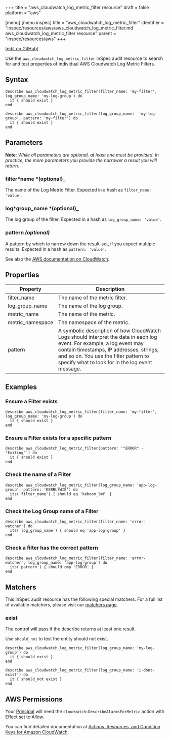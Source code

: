 +++
title = "aws_cloudwatch_log_metric_filter resource"
draft = false
platform = "aws"

[menu]
  [menu.inspec]
    title = "aws_cloudwatch_log_metric_filter"
    identifier = "inspec/resources/aws/aws_cloudwatch_log_metric_filter.md aws_cloudwatch_log_metric_filter resource"
    parent = "inspec/resources/aws"
+++

[\[edit on GitHub\]](https://github.com/inspec/inspec-aws/blob/master/docs/resources/aws_cloudwatch_log_metric_filter.md)

Use the `aws_cloudwatch_log_metric_filter` InSpec audit resource to search for and test properties of individual AWS Cloudwatch Log Metric Filters.

## Syntax

    describe aws_cloudwatch_log_metric_filter(filter_name: 'my-filter', log_group_name: 'my-log-group') do
      it { should exist }
    end

    describe aws_cloudwatch_log_metric_filter(log_group_name:  'my-log-group', pattern: 'my-filter') do
      it { should exist }
    end

## Parameters

**Note**: _While all parameters are optional, at least one must be provided. In practice, the more parameters you provide the narrower a result you will return._

### filter*name *(optional)\_

The name of the Log Metric Filter. Expected in a hash as `filter_name: 'value'`.

### log*group_name *(optional)\_

The log group of the filter. Expected in a hash as `log_group_name: 'value'`.

### pattern _(optional)_

A pattern by which to narrow down the result-set, if you expect multiple results. Expected in a hash as `pattern: 'value'`.

See also the [AWS documentation on CloudWatch](https://docs.aws.amazon.com/IAM/latest/UserGuide/list_amazoncloudwatch.html).

## Properties

| Property         | Description                                                                                                                                                                                                                                                    |
| ---------------- | -------------------------------------------------------------------------------------------------------------------------------------------------------------------------------------------------------------------------------------------------------------- |
| filter_name      | The name of the metric filter.                                                                                                                                                                                                                                 |
| log_group_name   | The name of the log group.                                                                                                                                                                                                                                     |
| metric_name      | The name of the metric.                                                                                                                                                                                                                                        |
| metric_namespace | The namespace of the metric.                                                                                                                                                                                                                                   |
| pattern          | A symbolic description of how CloudWatch Logs should interpret the data in each log event. For example, a log event may contain timestamps, IP addresses, strings, and so on. You use the filter pattern to specify what to look for in the log event message. |

## Examples

### Ensure a Filter exists

    describe aws_cloudwatch_log_metric_filter(filter_name: 'my-filter', log_group_name: 'my-log-group') do
      it { should exist }
    end

### Ensure a Filter exists for a specific pattern

    describe aws_cloudwatch_log_metric_filter(pattern: '"ERROR" - "Exiting"') do
      it { should exist }
    end

### Check the name of a Filter

    describe aws_cloudwatch_log_metric_filter(log_group_name: 'app-log-group', pattern: 'KERBLEWIE') do
      its('filter_name') { should eq 'kaboom_lmf' }
    end

### Check the Log Group name of a Filter

    describe aws_cloudwatch_log_metric_filter(filter_name: 'error-watcher') do
      its('log_group_name') { should eq 'app-log-group' }
    end

### Check a filter has the correct pattern

    describe aws_cloudwatch_log_metric_filter(filter_name: 'error-watcher', log_group_name: 'app-log-group') do
      its('pattern') { should cmp 'ERROR' }
    end

## Matchers

This InSpec audit resource has the following special matchers. For a full list of available matchers, please visit our [matchers page](/inspec/matchers/).

### exist

The control will pass if the describe returns at least one result.

Use `should_not` to test the entity should not exist.

    describe aws_cloudwatch_log_metric_filter(log_group_name: 'my-log-group') do
      it { should exist }
    end

    describe aws_cloudwatch_log_metric_filter(log_group_name: 'i-dont-exist') do
      it { should_not exist }
    end

## AWS Permissions

Your [Principal](https://docs.aws.amazon.com/IAM/latest/UserGuide/intro-structure.html#intro-structure-principal) will need the `cloudwatch:DescribeAlarmsForMetric` action with Effect set to Allow.

You can find detailed documentation at [Actions, Resources, and Condition Keys for Amazon CloudWatch](https://docs.aws.amazon.com/IAM/latest/UserGuide/list_amazoncloudwatch.html).
